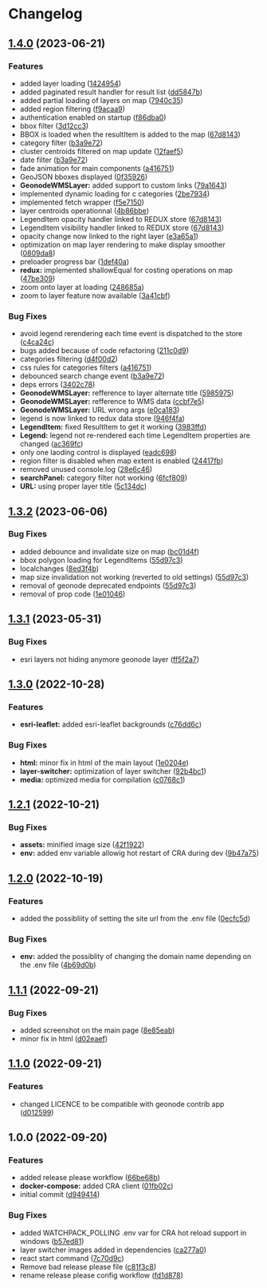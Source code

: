 # Changelog

## [1.4.0](https://github.com/phardy-egis/django-geonode-gdc-frontend/compare/v1.3.2...v1.4.0) (2023-06-21)


### Features

* added layer loading ([1424954](https://github.com/phardy-egis/django-geonode-gdc-frontend/commit/1424954d3af11f59f2d64e7a8983a88185d7cd67))
* added paginated result handler for result list ([dd5847b](https://github.com/phardy-egis/django-geonode-gdc-frontend/commit/dd5847bfad2909f69cd3c63d2fa6054a6dc71610))
* added partial loading of layers on map ([7940c35](https://github.com/phardy-egis/django-geonode-gdc-frontend/commit/7940c351bd8689fd0b7de8758f6c0b9a2f697b5a))
* added region filtering ([f9acaa9](https://github.com/phardy-egis/django-geonode-gdc-frontend/commit/f9acaa962400dcb08be0c020f0e0b1f971d47110))
* authentication enabled on startup ([f86dba0](https://github.com/phardy-egis/django-geonode-gdc-frontend/commit/f86dba01bdd6a90d059157431283b2e220360fb8))
* bbox filter ([3d12cc3](https://github.com/phardy-egis/django-geonode-gdc-frontend/commit/3d12cc3b7d1e31e643a8bb816878a931b80eab2d))
* BBOX is loaded when the resultItem is added to the map ([67d8143](https://github.com/phardy-egis/django-geonode-gdc-frontend/commit/67d81434b9efaf329e4ba43a57d6a5884877071b))
* category filter ([b3a9e72](https://github.com/phardy-egis/django-geonode-gdc-frontend/commit/b3a9e72f49df07371da2a8da858c4f20bfc03e81))
* cluster centroids filtered on map update ([12faef5](https://github.com/phardy-egis/django-geonode-gdc-frontend/commit/12faef579b9cd6a6284db0c4971a96394c101851))
* date filter ([b3a9e72](https://github.com/phardy-egis/django-geonode-gdc-frontend/commit/b3a9e72f49df07371da2a8da858c4f20bfc03e81))
* fade animation for main components ([a416751](https://github.com/phardy-egis/django-geonode-gdc-frontend/commit/a4167514f20a965c088db13f62f0de9749d52085))
* GeoJSON bboxes displayed ([0f35926](https://github.com/phardy-egis/django-geonode-gdc-frontend/commit/0f3592628cf623c7d0d4e02acf21a07e78956932))
* **GeonodeWMSLayer:** added support to custom links ([79a1643](https://github.com/phardy-egis/django-geonode-gdc-frontend/commit/79a16436d1d45a5f56b603e5292859694ccbfae5))
* implemented dynamic loading for c categories ([2be7934](https://github.com/phardy-egis/django-geonode-gdc-frontend/commit/2be7934e1d263f74ea70de6109e3013da795cdd7))
* implemented fetch wrapper ([f5e7150](https://github.com/phardy-egis/django-geonode-gdc-frontend/commit/f5e71507b149230b3463aab68492648407b604e3))
* layer centroids operationnal ([4b86bbe](https://github.com/phardy-egis/django-geonode-gdc-frontend/commit/4b86bbe10a9d4fdd6955b7b5ee7219ff56c6fe5b))
* LegendItem opacity handler linked to REDUX store ([67d8143](https://github.com/phardy-egis/django-geonode-gdc-frontend/commit/67d81434b9efaf329e4ba43a57d6a5884877071b))
* LegendItem visibility handler linked to REDUX store ([67d8143](https://github.com/phardy-egis/django-geonode-gdc-frontend/commit/67d81434b9efaf329e4ba43a57d6a5884877071b))
* opacity change now linked to the right layer ([e3a65a1](https://github.com/phardy-egis/django-geonode-gdc-frontend/commit/e3a65a1133fb3cc9cd4913d5ebde327cce85bb49))
* optimization on map layer rendering to make display smoother ([0809da8](https://github.com/phardy-egis/django-geonode-gdc-frontend/commit/0809da837cdfedfc996047ec400c01e0bcc2f74e))
* preloader progress bar ([1def40a](https://github.com/phardy-egis/django-geonode-gdc-frontend/commit/1def40af076a3cbde1b5489a0f9e79473bf506df))
* **redux:** implemented shallowEqual for costing operations on map ([47be309](https://github.com/phardy-egis/django-geonode-gdc-frontend/commit/47be3096e0338d97ac61eb711c1e844b9c37d974))
* zoom onto layer at loading ([248685a](https://github.com/phardy-egis/django-geonode-gdc-frontend/commit/248685a5a3bc11af4d844affe0824aef20942d08))
* zoom to layer feature now available ([3a41cbf](https://github.com/phardy-egis/django-geonode-gdc-frontend/commit/3a41cbfefd8704b711a763a249f75d884be36fca))


### Bug Fixes

* avoid legend rerendering each time event is dispatched to the store ([c4ca24c](https://github.com/phardy-egis/django-geonode-gdc-frontend/commit/c4ca24c3158a87e6552a070370e257d2e602f302))
* bugs added because of code refactoring ([211c0d9](https://github.com/phardy-egis/django-geonode-gdc-frontend/commit/211c0d9e50eacfd4c5cb3c48ef511799d7ff7ac5))
* categories filtering ([d4f00d2](https://github.com/phardy-egis/django-geonode-gdc-frontend/commit/d4f00d2a7c8d08b660e3a421a62b3beecfacbcac))
* css rules for categories filters ([a416751](https://github.com/phardy-egis/django-geonode-gdc-frontend/commit/a4167514f20a965c088db13f62f0de9749d52085))
* debounced search change event ([b3a9e72](https://github.com/phardy-egis/django-geonode-gdc-frontend/commit/b3a9e72f49df07371da2a8da858c4f20bfc03e81))
* deps errors ([3402c78](https://github.com/phardy-egis/django-geonode-gdc-frontend/commit/3402c78d49455f2fd556dd8ff055265db869b256))
* **GeonodeWMSLayer:** refference to layer alternate title ([5985975](https://github.com/phardy-egis/django-geonode-gdc-frontend/commit/5985975564f006ef0ad345a6eb723b16e659f899))
* **GeonodeWMSLayer:** refference to WMS data ([ccbf7e5](https://github.com/phardy-egis/django-geonode-gdc-frontend/commit/ccbf7e5084dc1c339a435525ccf60a178a689bf2))
* **GeonodeWMSLayer:** URL wrong args ([e0ca183](https://github.com/phardy-egis/django-geonode-gdc-frontend/commit/e0ca1835ed2e0747da71a75865924ad386e90fbe))
* legend is now linked to redux data store ([946f4fa](https://github.com/phardy-egis/django-geonode-gdc-frontend/commit/946f4faa3c4b4f5e8d057c873fc01713d594d7b8))
* **LegendItem:** fixed ResultItem to get it working ([3983ffd](https://github.com/phardy-egis/django-geonode-gdc-frontend/commit/3983ffd41c29d770c5731b9a0b1d1c6740e6afa7))
* **Legend:** legend not re-rendered each time LegendItem properties are changed ([ac369fc](https://github.com/phardy-egis/django-geonode-gdc-frontend/commit/ac369fcfb216d4dc942828f19c503986c93504ab))
* only one laoding control is displayed ([eadc698](https://github.com/phardy-egis/django-geonode-gdc-frontend/commit/eadc698ef32e07b450bc8c1654fe3ce7aeaf072e))
* region filter is disabled when map extent is enabled ([24417fb](https://github.com/phardy-egis/django-geonode-gdc-frontend/commit/24417fb04ae63fad87a58072821787f4314c9d46))
* removed unused console.log ([28e6c46](https://github.com/phardy-egis/django-geonode-gdc-frontend/commit/28e6c46fd3ed1b9b6a97fe7519569fee0fca79fa))
* **searchPanel:** category filter not working ([6fcf809](https://github.com/phardy-egis/django-geonode-gdc-frontend/commit/6fcf809ff3d0b2387ad777342903f22152380370))
* **URL:** using proper layer title ([5c134dc](https://github.com/phardy-egis/django-geonode-gdc-frontend/commit/5c134dcb43e9aa10fbc936ede91bd75ba6ef0613))

## [1.3.2](https://github.com/phardy-egis/django-geonode-gdc-frontend/compare/v1.3.1...v1.3.2) (2023-06-06)


### Bug Fixes

* added debounce and invalidate size on map ([bc01d4f](https://github.com/phardy-egis/django-geonode-gdc-frontend/commit/bc01d4f96a36fdd93dc2760a3b445bd914c98041))
* bbox polygon loading for LegendItems ([55d97c3](https://github.com/phardy-egis/django-geonode-gdc-frontend/commit/55d97c35aa9735cfffb4ed7bf7686eab66d80c92))
* localchanges ([8ed3f4b](https://github.com/phardy-egis/django-geonode-gdc-frontend/commit/8ed3f4bf9b76f2594f1288886912cf33ec633ead))
* map size invalidation not working (reverted to old settings) ([55d97c3](https://github.com/phardy-egis/django-geonode-gdc-frontend/commit/55d97c35aa9735cfffb4ed7bf7686eab66d80c92))
* removal of geonode deprecated endpoints ([55d97c3](https://github.com/phardy-egis/django-geonode-gdc-frontend/commit/55d97c35aa9735cfffb4ed7bf7686eab66d80c92))
* removal of prop code ([1e01046](https://github.com/phardy-egis/django-geonode-gdc-frontend/commit/1e010468959bb9c94184e844eda1c07a84f0de29))

## [1.3.1](https://github.com/phardy-egis/django-geonode-gdc-frontend/compare/v1.3.0...v1.3.1) (2023-05-31)


### Bug Fixes

* esri layers not hiding anymore geonode layer ([ff5f2a7](https://github.com/phardy-egis/django-geonode-gdc-frontend/commit/ff5f2a70efced4b4fa726f27f1af6daaf4031d42))

## [1.3.0](https://github.com/phardy-egis/django-geonode-gdc-frontend/compare/v1.2.1...v1.3.0) (2022-10-28)


### Features

* **esri-leaflet:** added esri-leaflet backgrounds ([c76dd6c](https://github.com/phardy-egis/django-geonode-gdc-frontend/commit/c76dd6c99cd79a005fd1e382dfe78ca6c2ffd38b))


### Bug Fixes

* **html:** minor fix in html of the main layout ([1e0204e](https://github.com/phardy-egis/django-geonode-gdc-frontend/commit/1e0204eab53e4bfd88aca9f51b0c38470c9dae62))
* **layer-switcher:** optimization of layer switcher ([92b4bc1](https://github.com/phardy-egis/django-geonode-gdc-frontend/commit/92b4bc164461b142dd621a6d035c75daa4d93d40))
* **media:** optimized media for compilation ([c0768c1](https://github.com/phardy-egis/django-geonode-gdc-frontend/commit/c0768c151121cd9390c995acf48dc8b28af9117d))

## [1.2.1](https://github.com/phardy-egis/django-geonode-gdc-frontend/compare/v1.2.0...v1.2.1) (2022-10-21)


### Bug Fixes

* **assets:** minified image size ([42f1922](https://github.com/phardy-egis/django-geonode-gdc-frontend/commit/42f1922179850ac9746aff975b62be28065fdeaa))
* **env:** added env variable allowig hot restart of CRA during dev ([9b47a75](https://github.com/phardy-egis/django-geonode-gdc-frontend/commit/9b47a755cbbecfc0dd8b952719fd11440a96db91))

## [1.2.0](https://github.com/phardy-egis/django-geonode-gdc-frontend/compare/v1.1.1...v1.2.0) (2022-10-19)


### Features

* added the possibliity of setting the site url from the .env file ([0ecfc5d](https://github.com/phardy-egis/django-geonode-gdc-frontend/commit/0ecfc5d598ea5f1911b412c010e870ad957ef8e3))


### Bug Fixes

* **env:** added the possiblity of changing the domain name depending on the .env file ([4b69d0b](https://github.com/phardy-egis/django-geonode-gdc-frontend/commit/4b69d0bd4b7f737aff09893f51878fa8b56650f3))

## [1.1.1](https://github.com/Inogeo/gdc-frontend/compare/v1.1.0...v1.1.1) (2022-09-21)


### Bug Fixes

* added screenshot on the main page ([8e85eab](https://github.com/Inogeo/gdc-frontend/commit/8e85eab7fd2941ef1b5370c88abe7d0c89f23031))
* minor fix in html ([d02eaef](https://github.com/Inogeo/gdc-frontend/commit/d02eaefd7fb2cee1e769f789f332f351edb1b2fa))

## [1.1.0](https://github.com/Inogeo/gdc-frontend/compare/v1.0.0...v1.1.0) (2022-09-21)


### Features

* changed LICENCE to be compatible with geonode contrib app ([d012599](https://github.com/Inogeo/gdc-frontend/commit/d012599a151d27106dfeb71b9e91209c57b2cbc8))

## 1.0.0 (2022-09-20)


### Features

* added release please workflow ([66be68b](https://github.com/Inogeo/gdc-frontend/commit/66be68b0319b2d4f57c1120e004adb457b661693))
* **docker-compose:** added CRA client ([01fb02c](https://github.com/Inogeo/gdc-frontend/commit/01fb02c43d196bb9111cd815ab2eab5fdc095e03))
* initial commit ([d949414](https://github.com/Inogeo/gdc-frontend/commit/d949414b6211731cc3173c7bb1db44c257925398))


### Bug Fixes

* added  WATCHPACK_POLLING .env var for CRA hot reload support in windows ([b57ed81](https://github.com/Inogeo/gdc-frontend/commit/b57ed81598ec3854dee97518d153966f8a1c5d00))
* layer switcher images added in dependencies ([ca277a0](https://github.com/Inogeo/gdc-frontend/commit/ca277a023e31a421cbbcb9609d052e456608a5b9))
* react start command ([7c70d9c](https://github.com/Inogeo/gdc-frontend/commit/7c70d9c1db894345c8e53b95682e97b933bd4b7d))
* Remove bad release please file ([c81f3c8](https://github.com/Inogeo/gdc-frontend/commit/c81f3c82ec4709dfd5f3ef3d1422dea7232d1166))
* rename release please config workflow ([fd1d878](https://github.com/Inogeo/gdc-frontend/commit/fd1d878ebf04f6bdf84b49286b2d384a8ba031b2))

